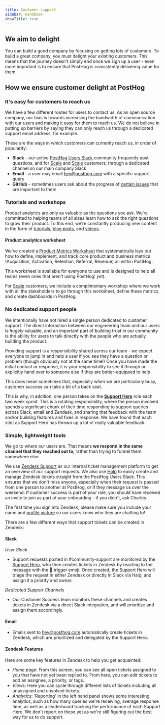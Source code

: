 ```yaml
---
title: Customer support
sidebar: Handbook
showTitle: true
---
```


## We aim to delight

You can build a good company by focusing on getting lots of customers. To build a great company, you must delight your existing customers. This means that the journey doesn't simply end once we sign up a user - even more important is to ensure that PostHog is consistently delivering value for them.

## How we ensure customer delight at PostHog

### It's easy for customers to reach us

We have a few different routes for users to contact us. As an open source company, our bias is towards increasing the bandwidth of communication with our users and making it easy for them to reach us. We do not believe in putting up barriers by saying they can only reach us through a dedicated support email address, for example.

These are the ways in which customers can currently reach us, in order of popularity:

- **Slack** - our active [PostHog Users Slack](https://posthog.com/slack) community frequently post questions, and for [Scale](/pricing#scale) and [Scale](/pricing#enterprise) customers, through a dedicated channel on our main company Slack
- **Email** - a user may email hey@posthog.com with a specific support query
- **GitHub** - sometimes users ask about the progress of [certain issues](https://github.com/PostHog/posthog) that are important to them

### Tutorials and workshops

Product analytics are only as valuable as the questions you ask. We’re committed to helping teams of all sizes learn how to ask the right questions to grow their product. To this end, we’re constantly producing new content in the form of [tutorials](https://posthog.com/docs/tutorials), [blog posts](https://posthog.com/blog), and [videos](https://www.youtube.com/channel/UCn4mJ4kK5KVSvozJre645LA).

#### Product analytics worksheet
We've created a [Product Metrics Worksheet](https://docs.google.com/document/d/1mXKS08ngcJlbJdaYihikHO7RDY8dbxyChmsUneOwrfw/edit?usp=sharing) that systematically lays out how to define, implement, and track core product and business metrics (Acquisition, Activation, Retention, Referral, Revenue) all within PostHog.

This worksheet is available for everyone to use and is designed to help all teams (even ones that aren't using PostHog! *yet*).

For [Scale](/pricing#scale) customers, we include a complimentary workshop where we work with all the stakeholders to go through this worksheet, define these metrics, and create dashboards in PostHog.

### No dedicated support people

We intentionally have not hired a single person dedicated to customer support. The direct interaction between our engineering team and our users is _hugely_ valuable, and an important part of building trust in our community is the ability for users to talk directly with the people who are actually building the product.

Providing support is a responsibility shared across our team - we expect everyone to jump in and help a user if you see they have a question or problem (though obviously not at the same time!) Once you have made the initial contact or response, it is your responsibility to see it through or explicitly hand over to someone else if they are better-equipped to help.

This does mean sometimes that, especially when we are particularly busy, customer success can take a bit of a back seat.

This is why, in addition, one person takes on the **[Support Hero](/handbook/engineering/support-hero)** role each two week sprint. This is a rotating responsibility, where the person involved spends a significant chunk of their time responding to support queries across Slack, email and Zendesk, and sharing that feedback with the team and/or building features and fixes in response. We have found that each stint as Support Hero has thrown up a lot of really valuable feedback. 

### Simple, lightweight tools

We go to where our users are. That means **we respond in the same channel that they reached out to**, rather than trying to funnel them somewhere else.

We use [Zendesk Support](https://zendesk.com/) as our internal ticket management platform to get an overview of our support requests. We also use [Halp](https://www.atlassian.com/software/halp) to easily create and manage Zendesk tickets straight from the PostHog Users Slack. This ensures that we don't miss anyone, especially when their request is passed from one person to another at PostHog, or if they message us over the weekend. If customer success is part of your role, you should have received an invite to join as part of your onboarding - if you didn't, ask Charles. 

The first time you sign into Zendesk, please make sure you include your name and [profile picture](https://posthog.com/handbook/company/team) so our users know who they are chatting to!

There are a few different ways that support tickets can be created in Zendesk:

#### Slack

_User Slack_

- Support requests posted in #community-support are monitored by the [Support Hero](/handbook/engineering/support-hero), who then creates tickets in Zendesk by reacting to the message with the :ticket: trigger emoji. Once created, the Support Hero will triage the request in either Zendesk or directly in Slack via Halp, and assign it a priority and owner.

_Dedicated Support Channels_

- Our Customer Success team monitors these channels and creates tickets in Zendesk via a direct Slack integration, and will prioritize and assign them accordingly.

#### Email

- Emails sent to [hey@posthog.com](mailto:hey@posthog.com) automatically create tickets in Zendesk, which are prioritized and delegated by the Support Hero.

#### Zendesk Features

Here are some key features in Zendesk to help you get acquainted:

- _Home page_: From this screen, you can see all open tickets assigned to you that have not yet been replied to. From here, you can edit tickets to add an assignee, a priority, or tags.
- _Views_: Here you can cycle through different lists of tickets including all unassigned and unsolved tickets.
- _Analytics_: 'Reporting' in the left hand panel shows some interesting analytics, such as how many queries we're receiving, average response time, as well as a leaderboard tracking the performance of each Support Hero. We don't report on these yet as we're still figuring out the best way for us to do support. 

